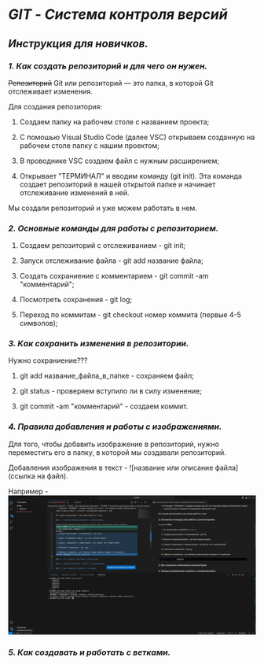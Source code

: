 # __*GIT - Система контроля версий*__

## __*Инструкция для новичков.*__

### _1. Как создать репозиторий и для чего он нужен._

~~Репозиторий~~ Git или репозиторий — это папка, в которой Git отслеживает изменения.

Для создания репозитория:

1. Создаем папку на рабочем столе с названием проекта;

2. С помошью Visual Studio Code (далее VSC) открываем созданную на рабочем столе папку с нашим проектом;

3. В проводнике VSC создаем файл с нужным расширением;

4. Открывает "ТЕРМИНАЛ" и вводим команду (git init). Эта команда создает репозиторий в нашей открытой папке и начинает отслеживание изменений в ней.

Мы создали репозиторий и уже можем работать в нем.

### _2. Основные команды для работы с репозиторием._

1. Создаем репозиторий с отслеживанием - git init;

2. Запуск отслеживание файла - git add название файла;

3. Создать сохраниение с комментарием - git commit -am "комментарий";

4. Посмотреть сохранения - git log;

5. Переход по коммитам - git checkout номер коммита (первые 4-5 символов);

### _3. Как сохранить изменения в репозитории._

Нужно сохраниение???

1. git add название_файла_в_папке - сохраняем файл;

2. git status - проверяем вступило ли в силу изменение;

3. git commit -am "комментарий" - создаем коммит.

### _4. Правила добавления и работы с изображениями._

Для того, чтобы добавить изображение в репозиторий, нужно переместить его в папку, в которой мы создавали репозиторий.

Добавления изображения в текст - ![название или описание файла](ссылка на файл).

Например - ![ошибка слияния](screenConflict.jpeg)

### _5. Как создавать и работать с ветками._
